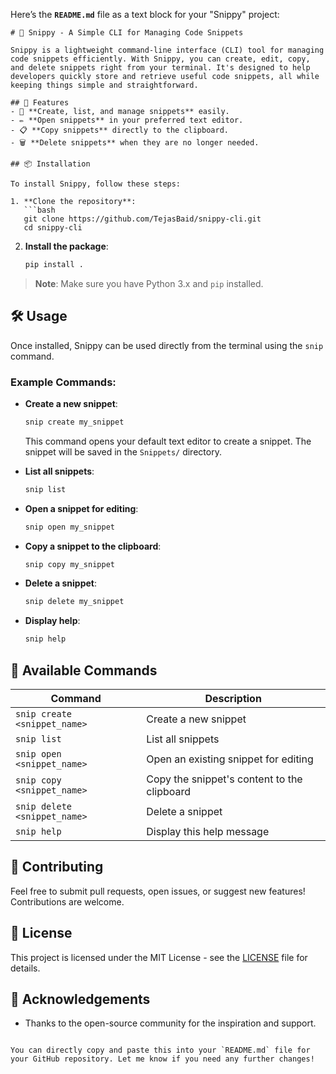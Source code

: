 Here’s the **`README.md`** file as a text block for your "Snippy" project:

```
# 📝 Snippy - A Simple CLI for Managing Code Snippets

Snippy is a lightweight command-line interface (CLI) tool for managing code snippets efficiently. With Snippy, you can create, edit, copy, and delete snippets right from your terminal. It's designed to help developers quickly store and retrieve useful code snippets, all while keeping things simple and straightforward.

## 🚀 Features
- 📂 **Create, list, and manage snippets** easily.
- ✏️ **Open snippets** in your preferred text editor.
- 📋 **Copy snippets** directly to the clipboard.
- 🗑️ **Delete snippets** when they are no longer needed.

## 📦 Installation

To install Snippy, follow these steps:

1. **Clone the repository**:
   ```bash
   git clone https://github.com/TejasBaid/snippy-cli.git
   cd snippy-cli
   ```

2. **Install the package**:
   ```bash
   pip install .
   ```

> **Note**: Make sure you have Python 3.x and `pip` installed.

## 🛠️ Usage

Once installed, Snippy can be used directly from the terminal using the `snip` command.

### Example Commands:

- **Create a new snippet**:
   ```bash
   snip create my_snippet
   ```
   This command opens your default text editor to create a snippet. The snippet will be saved in the `Snippets/` directory.

- **List all snippets**:
   ```bash
   snip list
   ```

- **Open a snippet for editing**:
   ```bash
   snip open my_snippet
   ```

- **Copy a snippet to the clipboard**:
   ```bash
   snip copy my_snippet
   ```

- **Delete a snippet**:
   ```bash
   snip delete my_snippet
   ```

- **Display help**:
   ```bash
   snip help
   ```

## 📖 Available Commands

| Command                      | Description                                         |
|-------------------------------|-----------------------------------------------------|
| `snip create <snippet_name>`   | Create a new snippet                                |
| `snip list`                    | List all snippets                                   |
| `snip open <snippet_name>`     | Open an existing snippet for editing                |
| `snip copy <snippet_name>`     | Copy the snippet's content to the clipboard         |
| `snip delete <snippet_name>`   | Delete a snippet                                    |
| `snip help`                    | Display this help message                           |

## 🤝 Contributing

Feel free to submit pull requests, open issues, or suggest new features! Contributions are welcome.

## 📜 License

This project is licensed under the MIT License - see the [LICENSE](LICENSE) file for details.

## 🙏 Acknowledgements

- Thanks to the open-source community for the inspiration and support.
```

You can directly copy and paste this into your `README.md` file for your GitHub repository. Let me know if you need any further changes!